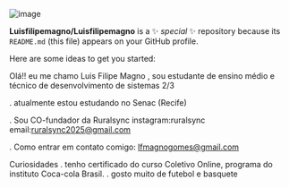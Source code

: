  ![image](https://github.com/Luisfilipemagno/Luisfilipemagno/assets/164562653/a2e1d283-4afd-429a-8200-f93d29ad448f)


**Luisfilipemagno/Luisfilipemagno** is a ✨ _special_ ✨ repository because its `README.md` (this file) appears on your GitHub profile.

Here are some ideas to get you started:

Olá!! eu me chamo Luis Filipe Magno , sou estudante de ensino médio e técnico de desenvolvimento de sistemas 2/3

.  atualmente estou estudando no Senac (Recife)

. Sou CO-fundador da Ruralsync
  instagram:ruralsync
  email:ruralsync2025@gmail.com

.  Como entrar em contato comigo: lfmagnogomes@gmail.com

Curiosidades 
. tenho certificado do curso Coletivo Online, programa do instituto Coca-cola Brasil.
. gosto muito de futebol e basquete








